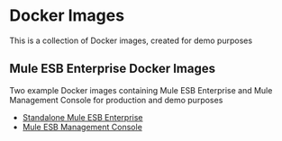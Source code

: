 Docker Images
===============

This is a collection of Docker images, created for demo purposes

Mule ESB Enterprise Docker Images
---------------

Two example Docker images containing Mule ESB Enterprise and Mule Management Console for production and demo purposes
* [Standalone Mule ESB Enterprise](./mule-ee "Standalone Mule ESB Enterprise")
* [Mule ESB Management Console](./mule-mmc "Mule ESB Management Console")